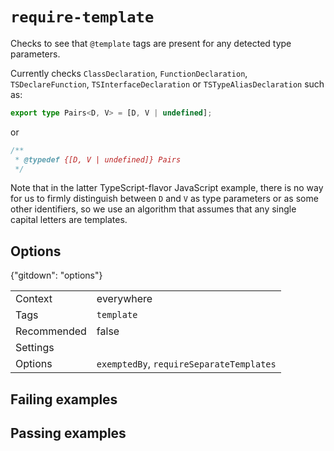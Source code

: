 # `require-template`

Checks to see that `@template` tags are present for any detected type
parameters.

Currently checks `ClassDeclaration`, `FunctionDeclaration`, `TSDeclareFunction`,
`TSInterfaceDeclaration` or `TSTypeAliasDeclaration` such as:

```ts
export type Pairs<D, V> = [D, V | undefined];
```

or

```js
/**
 * @typedef {[D, V | undefined]} Pairs
 */
```

Note that in the latter TypeScript-flavor JavaScript example, there is no way
for us to firmly distinguish between `D` and `V` as type parameters or as some
other identifiers, so we use an algorithm that assumes that any single capital
letters are templates.

## Options

{"gitdown": "options"}

|||
|---|---|
|Context|everywhere|
|Tags|`template`|
|Recommended|false|
|Settings||
|Options|`exemptedBy`, `requireSeparateTemplates`|

## Failing examples

<!-- assertions-failing requireTemplate -->

## Passing examples

<!-- assertions-passing requireTemplate -->
